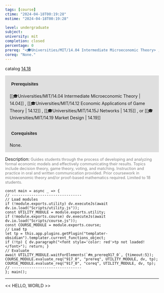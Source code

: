 ```yaml
---
tags: [course]
ctime: "2024-04-18T00:19:28"
mstime: "2024-04-18T00:19:28"

level: undergraduate
subject: 
university: mit
completion: closed
percentage: 0
prereq: "<🎓Universities/MIT/14.04 Intermediate Microeconomic Theory> , <🎓Universities/MIT/14.12 Economic Applications of Game Theory> , <🎓Universities/MIT/14.15J Networks> , or <🎓Universities/MIT/14.19 Market Design>"
coreq: "None."
---
```


catalog [14.18](http://student.mit.edu/catalog/m14a.html#14.18)

<span style="display: block; padding: 15px; background-color: rgb(100, 100, 100, 0.2);"><font id="m_prereq917_0" style="display: block; font-family: Arial, sans-serif; font-weight: bold; padding: 5px">Prerequisites</font><br><span id="prereq917_0">[[🎓Universities/MIT/14.04 Intermediate Microeconomic Theory | 14.04]] , [[🎓Universities/MIT/14.12 Economic Applications of Game Theory | 14.12]] , [[🎓Universities/MIT/14.15J Networks | 14.15]] , or [[🎓Universities/MIT/14.19 Market Design | 14.19]]</span></span>
<span style="display: block; padding: 15px; background-color: rgb(100, 100, 100, 0.2);"><font id="m_coreq917_0" style="display: block; font-family: Arial, sans-serif; font-weight: bold; padding: 5px">Corequisites</font><br><span id="coreq917_0">None.</span></span>

<font style="">Description:</font>
<font style="color: grey; font-size: 0.8rem;">Guides students through the process of developing and analyzing formal economic models and effectively communicating their results. Topics include decision theory, game theory, voting, and matching. Instruction and practice in oral and written communication provided. Prior coursework in microeconomic theory and/or proof-based mathematics required. Limited to 18 students.</font>

```dataviewjs
const main = async _ => {
// --------------------------------
// Load modules
if (!module.exports.utility) dv.executeJs(await dv.io.load("Scripts/utility.js"));
const UTILITY_MODULE = module.exports.utility;
if (!module.exports.course) dv.executeJs(await dv.io.load("Scripts/course.js"));
const COURSE_MODULE = module.exports.course;
// Load tp
let tp = this.app.plugins.getPlugin("templater-obsidian").templater.current_functions_object;
if (!tp) { dv.paragraph("<font style='color: red'>tp not loaded!</font>"); return; }
// Evaluate
await UTILITY_MODULE.waitForElements(`#m_prereq917_0`, {timeout:5});
COURSE_MODULE.evaluate_req("917_0", "prereq", UTILITY_MODULE, dv, tp);
COURSE_MODULE.evaluate_req("917_0", "coreq", UTILITY_MODULE, dv, tp);
// --------------------------------
}; main();
```

---

<< HELLO, WORLD >>
